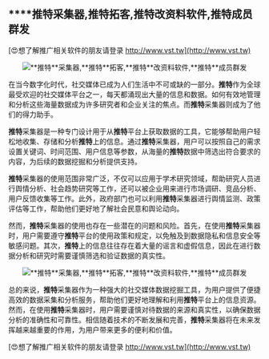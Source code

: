 ## ****推特**采集器,**推特**拓客,**推特**改资料软件,**推特**成员群发**

[😍想了解推广相关软件的朋友请登录 http://www.vst.tw](http://www.vst.tw)

 <center><img src="https://vst.tw/MP4/tuiguang/png/2.png" alt="**推特**采集器,**推特**拓客,**推特**改资料软件,**推特**成员群发"></center>

在当今数字化时代，社交媒体已成为人们生活中不可或缺的一部分。**推特**作为全球最受欢迎的社交媒体平台之一，每天都涌现出大量的信息和数据。如何有效地管理和分析这些海量数据成为许多研究者和企业关注的焦点。而**推特**采集器则成为了他们的得力助手。

**推特**采集器是一种专门设计用于从**推特**平台上获取数据的工具，它能够帮助用户轻松地收集、存储和分析**推特**上的信息。通过**推特**采集器，用户可以按照自己的需求设置关键词、时间范围、用户信息等参数，从海量的**推特**数据中筛选出符合要求的内容，为后续的数据挖掘和分析提供支持。

**推特**采集器的使用范围非常广泛，不仅可以应用于学术研究领域，帮助研究人员进行舆情分析、社会趋势研究等工作，还可以被企业用来进行市场调研、竞品分析、用户反馈收集等工作。此外，政府部门也可以利用**推特**采集器进行舆情监测、政策评估等工作，帮助他们更好地了解社会民意和舆论动向。

然而，**推特**采集器的使用也存在一些潜在的问题和风险。首先，在使用**推特**采集器时，用户需要遵守**推特**平台的使用政策和规定，以免触及到数据隐私和信息安全等敏感问题。其次，**推特**上的信息往往存在着大量的谣言和虚假信息，因此在进行数据分析和研究时需要谨慎筛选和验证数据的真实性。

 <center><img src="https://vst.tw/MP4/tuiguang/png/4.png" alt="**推特**采集器,**推特**拓客,**推特**改资料软件,**推特**成员群发"></center>

总的来说，**推特**采集器作为一种强大的社交媒体数据挖掘工具，为用户提供了便捷高效的数据采集和分析服务，帮助他们更好地理解和利用**推特**平台上的信息资源。然而，在使用**推特**采集器时，用户需要谨慎对待数据的来源和真实性，以确保数据分析的准确性和可靠性。相信随着技术的不断发展和完善，**推特**采集器将在未来发挥越来越重要的作用，为用户带来更多的便利和价值。

[😍想了解推广相关软件的朋友请登录 http://www.vst.tw](http://www.vst.tw)



